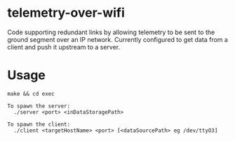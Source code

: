 telemetry-over-wifi
===================

Code supporting redundant links by allowing telemetry to be sent to the ground segment over an IP network.
Currently configured to get data from a client and push it upstream to a server.


Usage
=====
    make && cd exec

    To spawn the server:
      ./server <port> <inDataStoragePath>

    To spawn the client:
      ./client <targetHostName> <port> [<dataSourcePath> eg /dev/ttyO3]
